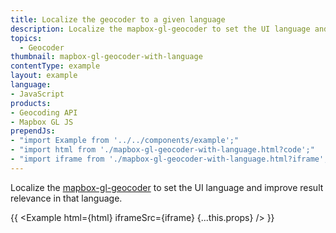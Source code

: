 ```yaml
---
title: Localize the geocoder to a given language
description: Localize the mapbox-gl-geocoder to set the UI language and improve result relevance in that language.
topics:
  - Geocoder
thumbnail: mapbox-gl-geocoder-with-language
contentType: example
layout: example
language:
- JavaScript
products:
- Geocoding API
- Mapbox GL JS
prependJs:
- "import Example from '../../components/example';"
- "import html from './mapbox-gl-geocoder-with-language.html?code';"
- "import iframe from './mapbox-gl-geocoder-with-language.html?iframe';"
---
```


Localize the [mapbox-gl-geocoder](https://github.com/mapbox/mapbox-gl-geocoder) to set the UI language and improve result relevance in that language.

{{ <Example html={html} iframeSrc={iframe} {...this.props} /> }}
